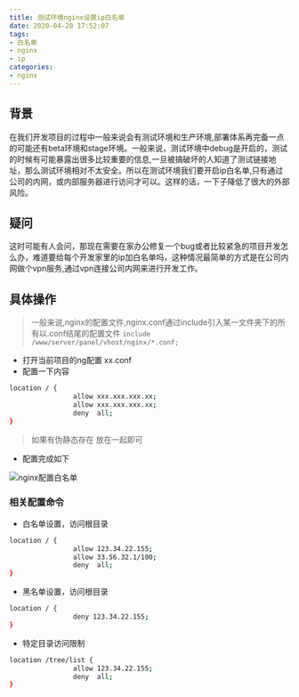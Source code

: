 ```yaml
---
title: 测试环境nginx设置ip白名单
date: 2020-04-20 17:52:07  
tags:
- 白名单
- nginx
- ip
categories:
- nginx
---
```


## 背景

在我们开发项目的过程中一般来说会有测试环境和生产环境,部署体系再完备一点的可能还有beta环境和stage环境。一般来说，测试环境中debug是开启的，测试的时候有可能暴露出很多比较重要的信息,一旦被搞破坏的人知道了测试链接地址，那么测试环境相对不太安全。所以在测试环境我们要开启ip白名单,只有通过公司的内网，或内部服务器进行访问才可以。这样的话，一下子降低了很大的外部风险。
## 疑问
 这时可能有人会问，那现在需要在家办公修复一个bug或者比较紧急的项目开发怎么办，难道要给每个开发家里的ip加白名单吗，这种情况最简单的方式是在公司内网做个vpn服务,通过vpn连接公司内网来进行开发工作。
 
## 具体操作
> 一般来说,nginx的配置文件,nginx.conf通过include引入某一文件夹下的所有以.conf结尾的配置文件 `include /www/server/panel/vhost/nginx/*.conf;`
- 打开当前项目的ng配置 xx.conf 
- 配置一下内容
```bash
location / {
                allow xxx.xxx.xxx.xx;
                allow xxx.xxx.xxx.xx;
                deny  all;
}
```
> 如果有伪静态存在 放在一起即可

- 配置完成如下

![nginx配置白名单](http://img.zhaobo.top/2020/04/nginx_white_ip/white_ip.png "nginx配置白名单")

### 相关配置命令

- 白名单设置，访问根目录 
```bash
location / {
                allow 123.34.22.155;
                allow 33.56.32.1/100;
                deny  all;
}
```


- 黑名单设置，访问根目录 
```bash
location / {
                deny 123.34.22.155;
}
```

- 特定目录访问限制
```bash
location /tree/list {
                allow 123.34.22.155;
                deny  all;
}
```






